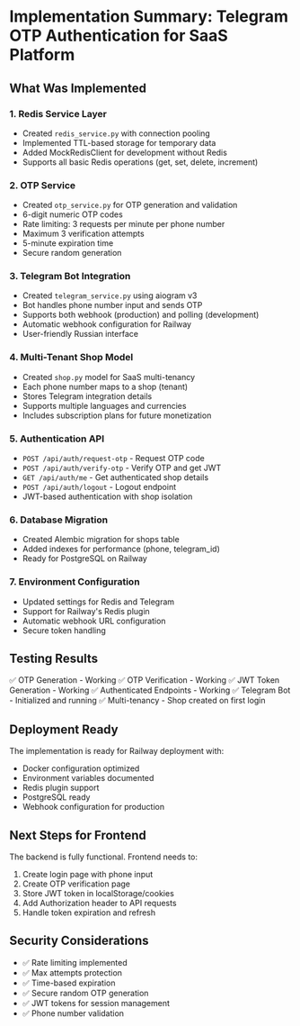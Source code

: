 # Implementation Summary: Telegram OTP Authentication for SaaS Platform

## What Was Implemented

### 1. Redis Service Layer
- Created `redis_service.py` with connection pooling
- Implemented TTL-based storage for temporary data
- Added MockRedisClient for development without Redis
- Supports all basic Redis operations (get, set, delete, increment)

### 2. OTP Service
- Created `otp_service.py` for OTP generation and validation
- 6-digit numeric OTP codes
- Rate limiting: 3 requests per minute per phone number
- Maximum 3 verification attempts
- 5-minute expiration time
- Secure random generation

### 3. Telegram Bot Integration
- Created `telegram_service.py` using aiogram v3
- Bot handles phone number input and sends OTP
- Supports both webhook (production) and polling (development)
- Automatic webhook configuration for Railway
- User-friendly Russian interface

### 4. Multi-Tenant Shop Model
- Created `shop.py` model for SaaS multi-tenancy
- Each phone number maps to a shop (tenant)
- Stores Telegram integration details
- Supports multiple languages and currencies
- Includes subscription plans for future monetization

### 5. Authentication API
- `POST /api/auth/request-otp` - Request OTP code
- `POST /api/auth/verify-otp` - Verify OTP and get JWT
- `GET /api/auth/me` - Get authenticated shop details
- `POST /api/auth/logout` - Logout endpoint
- JWT-based authentication with shop isolation

### 6. Database Migration
- Created Alembic migration for shops table
- Added indexes for performance (phone, telegram_id)
- Ready for PostgreSQL on Railway

### 7. Environment Configuration
- Updated settings for Redis and Telegram
- Support for Railway's Redis plugin
- Automatic webhook URL configuration
- Secure token handling

## Testing Results

✅ OTP Generation - Working
✅ OTP Verification - Working
✅ JWT Token Generation - Working
✅ Authenticated Endpoints - Working
✅ Telegram Bot - Initialized and running
✅ Multi-tenancy - Shop created on first login

## Deployment Ready

The implementation is ready for Railway deployment with:
- Docker configuration optimized
- Environment variables documented
- Redis plugin support
- PostgreSQL ready
- Webhook configuration for production

## Next Steps for Frontend

The backend is fully functional. Frontend needs to:
1. Create login page with phone input
2. Create OTP verification page
3. Store JWT token in localStorage/cookies
4. Add Authorization header to API requests
5. Handle token expiration and refresh

## Security Considerations

- ✅ Rate limiting implemented
- ✅ Max attempts protection
- ✅ Time-based expiration
- ✅ Secure random OTP generation
- ✅ JWT tokens for session management
- ✅ Phone number validation